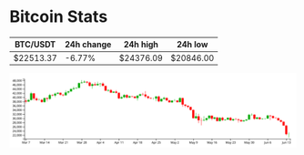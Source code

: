 # Bitcoin Stats

BTC/USDT|24h change|24h high|24h low|
|---|---|---|---|
|$22513.37|-6.77%|$24376.09|$20846.00|

<img src="./chart.svg">
